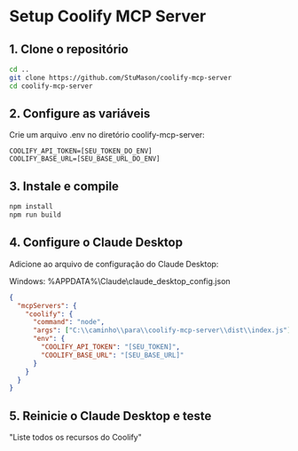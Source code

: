 # Setup Coolify MCP Server

## 1. Clone o repositório
```bash
cd ..
git clone https://github.com/StuMason/coolify-mcp-server
cd coolify-mcp-server
```

## 2. Configure as variáveis
Crie um arquivo .env no diretório coolify-mcp-server:
```env
COOLIFY_API_TOKEN=[SEU_TOKEN_DO_ENV]
COOLIFY_BASE_URL=[SEU_BASE_URL_DO_ENV]
```

## 3. Instale e compile
```bash
npm install
npm run build
```

## 4. Configure o Claude Desktop
Adicione ao arquivo de configuração do Claude Desktop:

Windows: %APPDATA%\Claude\claude_desktop_config.json
```json
{
  "mcpServers": {
    "coolify": {
      "command": "node",
      "args": ["C:\\caminho\\para\\coolify-mcp-server\\dist\\index.js"],
      "env": {
        "COOLIFY_API_TOKEN": "[SEU_TOKEN]",
        "COOLIFY_BASE_URL": "[SEU_BASE_URL]"
      }
    }
  }
}
```

## 5. Reinicie o Claude Desktop e teste
"Liste todos os recursos do Coolify"